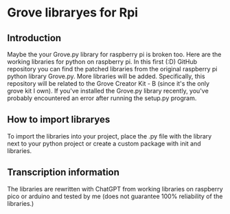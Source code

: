 # Grove libraryes for Rpi
## Introduction
Maybe the your Grove.py library for raspberry pi is broken too. Here are the working libraries for python on raspberry pi.
In this first (:D) GitHub repository you can find the patched libraries from the original raspberry pi python library Grove.py. More libraries will be added. Specifically, this repository will be related to the Grove Creator Kit - B (since it's the only grove kit I own). If you've installed the Grove.py library recently, you've probably encountered an error after running the setup.py program.
## How to import libraryes
To import the libraries into your project, place the .py file with the library next to your python project or create a custom package with init
and libraries.
## Transcription information
The libraries are rewritten with ChatGPT from working libraries on raspberry pico or arduino and tested by me (does not guarantee 100% reliability of the libraries.)
